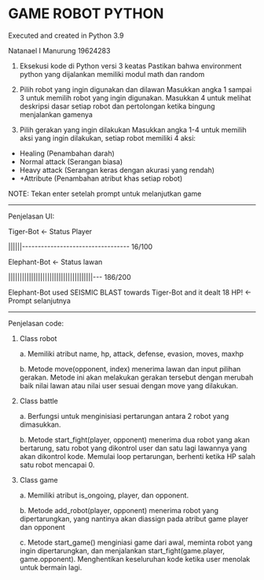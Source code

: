 # GAME ROBOT PYTHON
Executed and created in Python 3.9

Natanael I Manurung 19624283

1. Eksekusi kode di Python versi 3 keatas
Pastikan bahwa environment python yang dijalankan memiliki modul math dan random

2. Pilih robot yang ingin digunakan dan dilawan
Masukkan angka 1 sampai 3 untuk memilih robot yang ingin digunakan. Masukkan 4 untuk
melihat deskripsi dasar setiap robot dan pertolongan ketika bingung menjalankan gamenya

3. Pilih gerakan yang ingin dilakukan
Masukkan angka 1-4 untuk memilih aksi yang ingin dilakukan, setiap robot memiliki 4 aksi:
- Healing (Penambahan darah)
- Normal attack (Serangan biasa)
- Heavy attack (Serangan keras dengan akurasi yang rendah)
- +Attribute (Penambahan atribut khas setiap robot)

NOTE: Tekan enter setelah prompt untuk melanjutkan game

***
Penjelasan UI:

Tiger-Bot																	<- Status Player

||||||----------------------------------    16/100	

Elephant-Bot																<- Status lawan

|||||||||||||||||||||||||||||||||||||---    186/200

Elephant-Bot used SEISMIC BLAST towards Tiger-Bot and it dealt 18 HP!		<- Prompt selanjutnya

***
Penjelasan code:
1. Class robot
   
 	a. Memiliki atribut name, hp, attack, defense, evasion, moves, maxhp

	b. Metode move(opponent, index) menerima lawan dan input pilihan gerakan. Metode ini akan melakukan gerakan tersebut dengan merubah baik nilai lawan atau nilai user sesuai dengan move yang dilakukan.

3. Class battle
   
	a. Berfungsi untuk menginisiasi pertarungan antara 2 robot yang dimasukkan.

	b. Metode start_fight(player, opponent) menerima dua robot yang akan bertarung, satu robot yang dikontrol user dan satu lagi lawannya yang akan dikontrol kode. Memulai loop pertarungan, berhenti ketika HP salah satu robot mencapai 0. 
	
5. Class game
   
	a. Memiliki atribut is_ongoing, player, dan opponent.

	b. Metode add_robot(player, opponent) menerima robot yang dipertarungkan, yang nantinya akan diassign pada atribut game player dan opponent

	c. Metode start_game() menginiasi game dari awal, meminta robot yang ingin dipertarungkan, dan menjalankan start_fight(game.player, game.opponent). Menghentikan keseluruhan kode ketika user menolak untuk bermain lagi.
